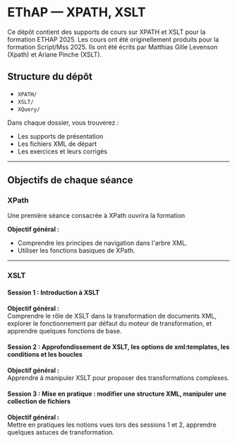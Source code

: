 # EThAP — XPATH, XSLT  

Ce dépôt contient des supports de cours sur XPATH et XSLT pour la formation ETHAP 2025. Les cours ont été originellement produits pour la formation Script/Mss 2025. Ils ont été écrits par Matthias Gille Levenson (Xpath) et Ariane Pinche (XSLT).

##  Structure du dépôt

- `XPATH/`  
- `XSLT/`  
- `XQuery/`  

Dans chaque dossier, vous trouverez  :
- Les supports de présentation  
- Les fichiers XML de départ  
- Les exercices et leurs corrigés

---
## Objectifs de chaque séance

### XPath
Une première séance consacrée à XPath ouvrira la formation

**Objectif général :**  
- Comprendre les principes de navigation dans l'arbre XML. 
- Utiliser les fonctions basiques de XPath.

---

### XSLT
#### Session 1 : Introduction à XSLT
**Objectif général :**  
Comprendre le rôle de XSLT dans la transformation de documents XML, explorer le fonctionnement par défaut du moteur de transformation, et apprendre quelques fonctions de base.

#### Session 2 : Approfondissement de XSLT, les options de xml:templates, les conditions et les boucles
**Objectif général :**  
Apprendre à manipuler XSLT pour proposer des transformations complexes.

#### Session 3 : Mise en pratique : modifier une structure XML, manipuler une collection de fichiers
**Objectif général :**  
Mettre en pratiques les notions vues lors des sessions 1 et 2, apprendre quelques astuces de transformation.



